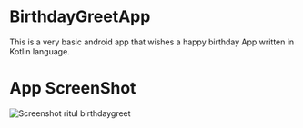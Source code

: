 # BirthdayGreetApp
This is a very basic android app that wishes a happy birthday App written in Kotlin language.

# App ScreenShot
![Screenshot ritul birthdaygreet](https://user-images.githubusercontent.com/53478620/93427042-bfa45b80-f8da-11ea-8d0e-29ccdd0307c0.jpg)
